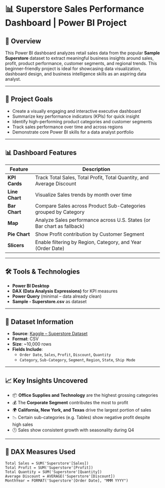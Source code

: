 # 📊 Superstore Sales Performance Dashboard | Power BI Project

## 📌 Overview

This Power BI dashboard analyzes retail sales data from the popular **Sample Superstore** dataset to extract meaningful business insights around sales, profit, product performance, customer segments, and regional trends. This beginner-friendly project is ideal for showcasing data visualization, dashboard design, and business intelligence skills as an aspiring data analyst.

---

## 🎯 Project Goals

- Create a visually engaging and interactive executive dashboard
- Summarize key performance indicators (KPIs) for quick insight
- Identify high-performing product categories and customer segments
- Track sales performance over time and across regions
- Demonstrate core Power BI skills for a data analyst portfolio

---

## 📊 Dashboard Features

| Feature | Description |
|--------|-------------|
| **KPI Cards** | Track Total Sales, Total Profit, Total Quantity, and Average Discount |
| **Line Chart** | Visualize Sales trends by month over time |
| **Bar Chart** | Compare Sales across Product Sub-Categories grouped by Category |
| **Map** | Analyze Sales performance across U.S. States (or Bar chart as fallback) |
| **Pie Chart** | Show Profit contribution by Customer Segment |
| **Slicers** | Enable filtering by Region, Category, and Year (Order Date) |

---

## 🛠 Tools & Technologies

- **Power BI Desktop**
- **DAX (Data Analysis Expressions)** for KPI measures
- **Power Query** (minimal – data already clean)
- **Sample - Superstore.csv** as dataset

---

## 📂 Dataset Information

- **Source**: [Kaggle – Superstore Dataset](https://www.kaggle.com/datasets/vivek468/superstore-dataset-final)
- **Format**: CSV
- **Size**: ~10,000 rows
- **Fields Include**:
  - `Order Date`, `Sales`, `Profit`, `Discount`, `Quantity`
  - `Category`, `Sub-Category`, `Segment`, `Region`, `State`, `Ship Mode`

---

## 📈 Key Insights Uncovered

- 📦 **Office Supplies and Technology** are the highest grossing categories
- 💰 The **Corporate Segment** contributes the most to profit
- 🌍 **California, New York, and Texas** drive the largest portion of sales
- 📉 Certain sub-categories (e.g. Tables) show negative profit despite high sales
- 🕒 Sales show consistent growth with seasonality during Q4

---

## 🧮 DAX Measures Used

```DAX
Total Sales = SUM('Superstore'[Sales])
Total Profit = SUM('Superstore'[Profit])
Total Quantity = SUM('Superstore'[Quantity])
Average Discount = AVERAGE('Superstore'[Discount])
MonthYear = FORMAT('Superstore'[Order Date], "MMM YYYY")
